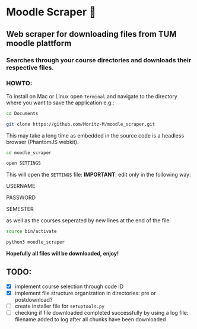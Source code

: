 # Moodle Scraper 🔮

## Web scraper for downloading files from TUM moodle plattform
### **Searches through your course directories and downloads their respective files.**

### HOWTO:

To install on Mac or Linux open `Terminal` and navigate to the directory where you want to save the application e.g.:

```bash
cd Documents

git clone https://github.com/Moritz-M/moodle_scraper.git
```

This may take a long time as embedded in the source code is a headless browser (PhantomJS webkit).

```bash
cd moodle_scraper

open SETTINGS
```

This will open the `SETTINGS` file:
**IMPORTANT**: edit only in the following way:

USERNAME

PASSWORD

SEMESTER

as well as the courses seperated by new lines at the end of the file.

```bash
source bin/activate

python3 moodle_scraper
```
**Hopefully all files will be downloaded, enjoy!**


## TODO:
- [x] implement course selection through code ID
- [x] implement file structure organization in directories: pre or postdownload?
- [ ] create installer file for `setuptools.py`
- [ ] checking if file downloaded completed successfully by using a log file: filename added to log after all chunks have been downloaded
